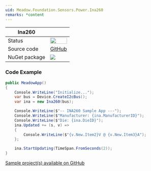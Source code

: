 ```yaml
---
uid: Meadow.Foundation.Sensors.Power.Ina260
remarks: *content
---
```


| Ina260 | |
|--------|--------|
| Status | <img src="https://img.shields.io/badge/Working-brightgreen" style="width: auto; height: -webkit-fill-available;" /> |
| Source code | [GitHub](https://github.com/WildernessLabs/Meadow.Foundation/tree/master/Source/Meadow.Foundation.Peripherals/Sensors.Power.Ina260) |
| NuGet package | <a href="https://www.nuget.org/packages/Meadow.Foundation.Sensors.Power.Ina260/" target="_blank"><img src="https://img.shields.io/nuget/v/Meadow.Foundation.Sensors.Power.Ina260.svg?label=Meadow.Foundation.Sensors.Power.Ina260" /></a> |

### Code Example

```csharp
public MeadowApp()
{
    Console.WriteLine("Initialize...");
    var bus = Device.CreateI2cBus();
    var ina = new Ina260(bus);

    Console.WriteLine($"-- INA260 Sample App ---");
    Console.WriteLine($"Manufacturer: {ina.ManufacturerID}");
    Console.WriteLine($"Die: {ina.DieID}");
    ina.Updated += (s, v) =>
    {
        Console.WriteLine($"{v.New.Item2}V @ {v.New.Item3}A");
    };

    ina.StartUpdating(TimeSpan.FromSeconds(2));
}

```

[Sample project(s) available on GitHub](https://github.com/WildernessLabs/Meadow.Foundation/tree/main/Source/Meadow.Foundation.Peripherals/Sensors.Power.Ina260/Samples/Ina260_Sample)

